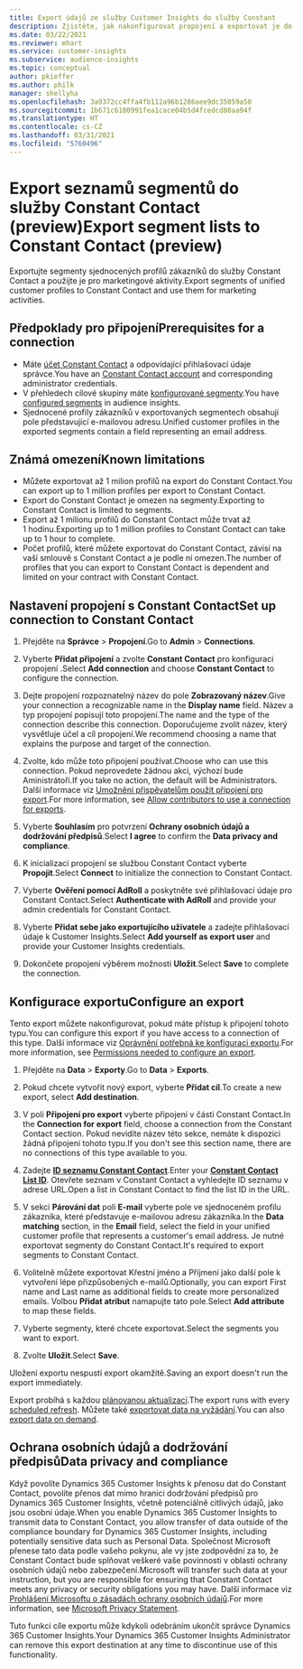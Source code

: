```yaml
---
title: Export údajů ze služby Customer Insights do služby Constant
description: Zjistěte, jak nakonfigurovat propojení a exportovat je do Constant Contact.
ms.date: 03/22/2021
ms.reviewer: mhart
ms.service: customer-insights
ms.subservice: audience-insights
ms.topic: conceptual
author: pkieffer
ms.author: philk
manager: shellyha
ms.openlocfilehash: 3a9372cc4ffa4fb112a96b1286aee9dc35059a50
ms.sourcegitcommit: 1b671c6100991fea1cace04b5d4fcedcd88aa94f
ms.translationtype: HT
ms.contentlocale: cs-CZ
ms.lasthandoff: 03/31/2021
ms.locfileid: "5760496"
---
```

# <a name="export-segment-lists-to-constant-contact-preview"></a><span data-ttu-id="972dd-103">Export seznamů segmentů do služby Constant Contact (preview)</span><span class="sxs-lookup"><span data-stu-id="972dd-103">Export segment lists to Constant Contact (preview)</span></span>

<span data-ttu-id="972dd-104">Exportujte segmenty sjednocených profilů zákazníků do služby Constant Contact a použijte je pro marketingové aktivity.</span><span class="sxs-lookup"><span data-stu-id="972dd-104">Export segments of unified customer profiles to Constant Contact and use them for marketing activities.</span></span> 

## <a name="prerequisites-for-a-connection"></a><span data-ttu-id="972dd-105">Předpoklady pro připojení</span><span class="sxs-lookup"><span data-stu-id="972dd-105">Prerequisites for a connection</span></span>

-   <span data-ttu-id="972dd-106">Máte [účet Constant Contact](https://www.constantcontact.com/account-home) a odpovídající přihlašovací údaje správce.</span><span class="sxs-lookup"><span data-stu-id="972dd-106">You have an [Constant Contact account](https://www.constantcontact.com/account-home) and corresponding administrator credentials.</span></span>
-   <span data-ttu-id="972dd-107">V přehledech cílové skupiny máte [konfigurované segmenty](segments.md).</span><span class="sxs-lookup"><span data-stu-id="972dd-107">You have [configured segments](segments.md) in audience insights.</span></span>
-   <span data-ttu-id="972dd-108">Sjednocené profily zákazníků v exportovaných segmentech obsahují pole představující e-mailovou adresu.</span><span class="sxs-lookup"><span data-stu-id="972dd-108">Unified customer profiles in the exported segments contain a field representing an email address.</span></span>

## <a name="known-limitations"></a><span data-ttu-id="972dd-109">Známá omezení</span><span class="sxs-lookup"><span data-stu-id="972dd-109">Known limitations</span></span>

- <span data-ttu-id="972dd-110">Můžete exportovat až 1 milion profilů na export do Constant Contact.</span><span class="sxs-lookup"><span data-stu-id="972dd-110">You can export up to 1 million profiles per export to Constant Contact.</span></span>
- <span data-ttu-id="972dd-111">Export do Constant Contact je omezen na segmenty.</span><span class="sxs-lookup"><span data-stu-id="972dd-111">Exporting to Constant Contact is limited to segments.</span></span>
- <span data-ttu-id="972dd-112">Export až 1 milionu profilů do Constant Contact může trvat až 1 hodinu.</span><span class="sxs-lookup"><span data-stu-id="972dd-112">Exporting up to 1 million profiles to Constant Contact can take up to 1 hour to complete.</span></span> 
- <span data-ttu-id="972dd-113">Počet profilů, které můžete exportovat do Constant Contact, závisí na vaší smlouvě s Constant Contact a je podle ní omezen.</span><span class="sxs-lookup"><span data-stu-id="972dd-113">The number of profiles that you can export to Constant Contact is dependent and limited on your contract with Constant Contact.</span></span>

## <a name="set-up-connection-to-constant-contact"></a><span data-ttu-id="972dd-114">Nastavení propojení s Constant Contact</span><span class="sxs-lookup"><span data-stu-id="972dd-114">Set up connection to Constant Contact</span></span>

1. <span data-ttu-id="972dd-115">Přejděte na **Správce** > **Propojení**.</span><span class="sxs-lookup"><span data-stu-id="972dd-115">Go to **Admin** > **Connections**.</span></span>

1. <span data-ttu-id="972dd-116">Vyberte **Přidat připojení** a zvolte **Constant Contact** pro konfiguraci propojení .</span><span class="sxs-lookup"><span data-stu-id="972dd-116">Select **Add connection** and choose **Constant Contact** to configure the connection.</span></span>

1. <span data-ttu-id="972dd-117">Dejte propojení rozpoznatelný název do pole **Zobrazovaný název**.</span><span class="sxs-lookup"><span data-stu-id="972dd-117">Give your connection a recognizable name in the **Display name** field.</span></span> <span data-ttu-id="972dd-118">Název a typ propojení popisují toto propojení.</span><span class="sxs-lookup"><span data-stu-id="972dd-118">The name and the type of the connection describe this connection.</span></span> <span data-ttu-id="972dd-119">Doporučujeme zvolit název, který vysvětluje účel a cíl propojení.</span><span class="sxs-lookup"><span data-stu-id="972dd-119">We recommend choosing a name that explains the purpose and target of the connection.</span></span>

1. <span data-ttu-id="972dd-120">Zvolte, kdo může toto připojení používat.</span><span class="sxs-lookup"><span data-stu-id="972dd-120">Choose who can use this connection.</span></span> <span data-ttu-id="972dd-121">Pokud neprovedete žádnou akci, výchozí bude Aministrátoři.</span><span class="sxs-lookup"><span data-stu-id="972dd-121">If you take no action, the default will be Administrators.</span></span> <span data-ttu-id="972dd-122">Další informace viz [Umožnění přispěvatelům použít připojení pro export](connections.md#allow-contributors-to-use-a-connection-for-exports).</span><span class="sxs-lookup"><span data-stu-id="972dd-122">For more information, see [Allow contributors to use a connection for exports](connections.md#allow-contributors-to-use-a-connection-for-exports).</span></span>

1. <span data-ttu-id="972dd-123">Vyberte **Souhlasím** pro potvrzení **Ochrany osobních údajů a dodržování předpisů**.</span><span class="sxs-lookup"><span data-stu-id="972dd-123">Select **I agree** to confirm the **Data privacy and compliance**.</span></span>

1. <span data-ttu-id="972dd-124">K inicializaci propojení se službou Constant Contact vyberte **Propojit**.</span><span class="sxs-lookup"><span data-stu-id="972dd-124">Select **Connect** to initialize the connection to Constant Contact.</span></span>

1. <span data-ttu-id="972dd-125">Vyberte **Ověření pomocí AdRoll** a poskytněte své přihlašovací údaje pro Constant Contact.</span><span class="sxs-lookup"><span data-stu-id="972dd-125">Select **Authenticate with AdRoll** and provide your admin credentials for Constant Contact.</span></span> 

1. <span data-ttu-id="972dd-126">Vyberte **Přidat sebe jako exportujícího uživatele** a zadejte přihlašovací údaje k Customer Insights.</span><span class="sxs-lookup"><span data-stu-id="972dd-126">Select **Add yourself as export user** and provide your Customer Insights credentials.</span></span>

1. <span data-ttu-id="972dd-127">Dokončete propojení výběrem možnosti **Uložit**.</span><span class="sxs-lookup"><span data-stu-id="972dd-127">Select **Save** to complete the connection.</span></span>

## <a name="configure-an-export"></a><span data-ttu-id="972dd-128">Konfigurace exportu</span><span class="sxs-lookup"><span data-stu-id="972dd-128">Configure an export</span></span>

<span data-ttu-id="972dd-129">Tento export můžete nakonfigurovat, pokud máte přístup k připojení tohoto typu.</span><span class="sxs-lookup"><span data-stu-id="972dd-129">You can configure this export if you have access to a connection of this type.</span></span> <span data-ttu-id="972dd-130">Další informace viz [Oprávnění potřebná ke konfiguraci exportu](export-destinations.md#set-up-a-new-export).</span><span class="sxs-lookup"><span data-stu-id="972dd-130">For more information, see [Permissions needed to configure an export](export-destinations.md#set-up-a-new-export).</span></span>

1. <span data-ttu-id="972dd-131">Přejděte na **Data** > **Exporty**.</span><span class="sxs-lookup"><span data-stu-id="972dd-131">Go to **Data** > **Exports**.</span></span>

1. <span data-ttu-id="972dd-132">Pokud chcete vytvořit nový export, vyberte **Přidat cíl**.</span><span class="sxs-lookup"><span data-stu-id="972dd-132">To create a new export, select **Add destination**.</span></span>

1. <span data-ttu-id="972dd-133">V poli **Připojení pro export** vyberte připojení v části Constant Contact.</span><span class="sxs-lookup"><span data-stu-id="972dd-133">In the **Connection for export** field, choose a connection from the Constant Contact section.</span></span> <span data-ttu-id="972dd-134">Pokud nevidíte název této sekce, nemáte k dispozici žádná připojení tohoto typu.</span><span class="sxs-lookup"><span data-stu-id="972dd-134">If you don't see this section name, there are no connections of this type available to you.</span></span>

1. <span data-ttu-id="972dd-135">Zadejte [**ID seznamu Constant Contact**](https://app.constantcontact.com/pages/contacts/ui#lists).</span><span class="sxs-lookup"><span data-stu-id="972dd-135">Enter your [**Constant Contact List ID**](https://app.constantcontact.com/pages/contacts/ui#lists).</span></span> <span data-ttu-id="972dd-136">Otevřete seznam v Constant Contact a vyhledejte ID seznamu v adrese URL.</span><span class="sxs-lookup"><span data-stu-id="972dd-136">Open a list in Constant Contact to find the list ID in the URL.</span></span>

1. <span data-ttu-id="972dd-137">V sekci **Párování dat** poli **E-mail** vyberte pole ve sjednoceném profilu zákazníka, které představuje e-mailovou adresu zákazníka.</span><span class="sxs-lookup"><span data-stu-id="972dd-137">In the **Data matching** section, in the **Email** field, select the field in your unified customer profile that represents a customer's email address.</span></span> <span data-ttu-id="972dd-138">Je nutné exportovat segmenty do Constant Contact.</span><span class="sxs-lookup"><span data-stu-id="972dd-138">It's required to export segments to Constant Contact.</span></span>

1. <span data-ttu-id="972dd-139">Volitelně můžete exportovat Křestní jméno a Příjmení jako další pole k vytvoření lépe přizpůsobených e-mailů.</span><span class="sxs-lookup"><span data-stu-id="972dd-139">Optionally, you can export First name and Last name as additional fields to create more personalized emails.</span></span> <span data-ttu-id="972dd-140">Volbou **Přidat atribut** namapujte tato pole.</span><span class="sxs-lookup"><span data-stu-id="972dd-140">Select **Add attribute** to map these fields.</span></span>

1. <span data-ttu-id="972dd-141">Vyberte segmenty, které chcete exportovat.</span><span class="sxs-lookup"><span data-stu-id="972dd-141">Select the segments you want to export.</span></span>

1. <span data-ttu-id="972dd-142">Zvolte **Uložit**.</span><span class="sxs-lookup"><span data-stu-id="972dd-142">Select **Save**.</span></span>

<span data-ttu-id="972dd-143">Uložení exportu nespustí export okamžitě.</span><span class="sxs-lookup"><span data-stu-id="972dd-143">Saving an export doesn't run the export immediately.</span></span>

<span data-ttu-id="972dd-144">Export probíhá s každou [plánovanou aktualizací](system.md#schedule-tab).</span><span class="sxs-lookup"><span data-stu-id="972dd-144">The export runs with every [scheduled refresh](system.md#schedule-tab).</span></span> <span data-ttu-id="972dd-145">Můžete také [exportovat data na vyžádání](export-destinations.md#run-exports-on-demand).</span><span class="sxs-lookup"><span data-stu-id="972dd-145">You can also [export data on demand](export-destinations.md#run-exports-on-demand).</span></span> 


## <a name="data-privacy-and-compliance"></a><span data-ttu-id="972dd-146">Ochrana osobních údajů a dodržování předpisů</span><span class="sxs-lookup"><span data-stu-id="972dd-146">Data privacy and compliance</span></span>

<span data-ttu-id="972dd-147">Když povolíte Dynamics 365 Customer Insights k přenosu dat do Constant Contact, povolíte přenos dat mimo hranici dodržování předpisů pro Dynamics 365 Customer Insights, včetně potenciálně citlivých údajů, jako jsou osobní údaje.</span><span class="sxs-lookup"><span data-stu-id="972dd-147">When you enable Dynamics 365 Customer Insights to transmit data to Constant Contact, you allow transfer of data outside of the compliance boundary for Dynamics 365 Customer Insights, including potentially sensitive data such as Personal Data.</span></span> <span data-ttu-id="972dd-148">Společnost Microsoft přenese tato data podle vašeho pokynu, ale vy jste zodpovědní za to, že Constant Contact bude splňovat veškeré vaše povinnosti v oblasti ochrany osobních údajů nebo zabezpečení.</span><span class="sxs-lookup"><span data-stu-id="972dd-148">Microsoft will transfer such data at your instruction, but you are responsible for ensuring that Constant Contact meets any privacy or security obligations you may have.</span></span> <span data-ttu-id="972dd-149">Další informace viz [Prohlášení Microsoftu o zásadách ochrany osobních údajů](https://go.microsoft.com/fwlink/?linkid=396732).</span><span class="sxs-lookup"><span data-stu-id="972dd-149">For more information, see [Microsoft Privacy Statement](https://go.microsoft.com/fwlink/?linkid=396732).</span></span>

<span data-ttu-id="972dd-150">Tuto funkci cíle exportu může kdykoli odebráním ukončit správce Dynamics 365 Customer Insights.</span><span class="sxs-lookup"><span data-stu-id="972dd-150">Your Dynamics 365 Customer Insights Administrator can remove this export destination at any time to discontinue use of this functionality.</span></span>
